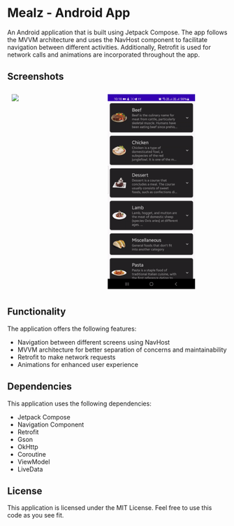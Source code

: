 # Mealz - Android App

An Android application that is built using Jetpack Compose. The app follows the MVVM architecture
and uses the NavHost component to facilitate navigation between different activities. Additionally,
Retrofit is used for network calls and animations are incorporated throughout the app.

## Screenshots

[<img src="/readme/mealz_app_1.gif" align="left"
width="200"
hspace="10" vspace="10">](/readme/mealz_app_1.gif)

[<img src="/readme/mealz_app_2.gif" align="center"
width="200"
hspace="10" vspace="10">](/readme/mealz_app_2.gif)

## Functionality

The application offers the following features:

- Navigation between different screens using NavHost
- MVVM architecture for better separation of concerns and maintainability
- Retrofit to make network requests
- Animations for enhanced user experience

## Dependencies

This application uses the following dependencies:

- Jetpack Compose
- Navigation Component
- Retrofit
- Gson
- OkHttp
- Coroutine
- ViewModel
- LiveData

## License
This application is licensed under the MIT License. Feel free to use this code as you see fit.